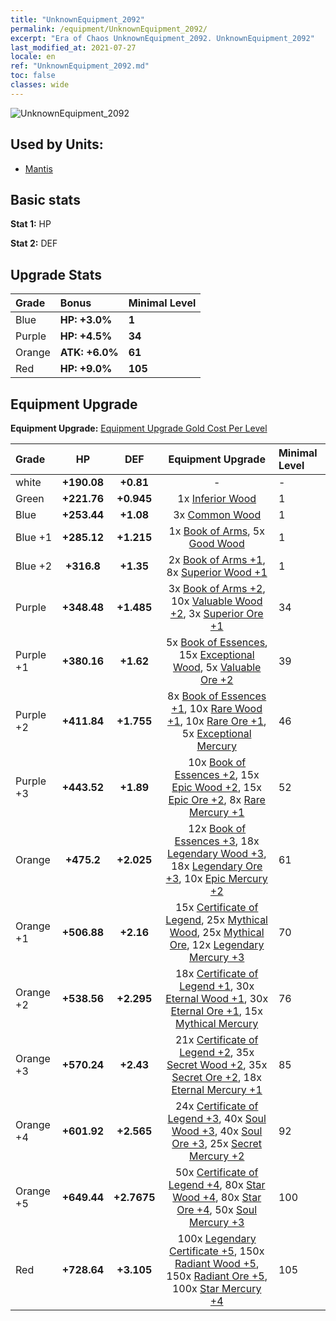 ```yaml
---
title: "UnknownEquipment_2092"
permalink: /equipment/UnknownEquipment_2092/
excerpt: "Era of Chaos UnknownEquipment_2092. UnknownEquipment_2092"
last_modified_at: 2021-07-27
locale: en
ref: "UnknownEquipment_2092.md"
toc: false
classes: wide
---
```


  ![UnknownEquipment_2092](/images/e/e_2092.png)

## Used by Units:

* [Mantis](/units/Mantis/) 


## Basic stats
 **Stat 1:** HP

 **Stat 2:** DEF

## Upgrade Stats

  |     Grade    |   Bonus | Minimal Level | 
  |:-------------|:--------|:--------------| 
  | Blue | **HP: +3.0%** | **1** | 
  | Purple | **HP: +4.5%** | **34** | 
  | Orange | **ATK: +6.0%** | **61** | 
  | Red | **HP: +9.0%** | **105** | 


## Equipment Upgrade
 **Equipment Upgrade:** [Equipment Upgrade Gold Cost Per Level](/equipment/EquipmentUpgradeCostPerLevel/) 

  |          Grade      | HP | DEF | Equipment Upgrade | Minimal Level |
  |:--------------------|:---------:|:---------:|:----------------:|:--------------|
  | white | **+190.08** | **+0.81** | - | - |
  | Green | **+221.76** | **+0.945** | 1x [Inferior Wood](/Items/mat_1/) | 1 |
  | Blue | **+253.44** | **+1.08** | 3x [Common Wood](/Items/mat_7/) | 1 |
  | Blue +1 | **+285.12** | **+1.215** | 1x [Book of Arms](/Items/mat_18/), 5x [Good Wood](/Items/mat_13/) | 1 |
  | Blue +2 | **+316.8** | **+1.35** | 2x [Book of Arms +1](/Items/mat_25/), 8x [Superior Wood +1](/Items/mat_20/) | 1 |
  | Purple | **+348.48** | **+1.485** | 3x [Book of Arms +2](/Items/mat_32/), 10x [Valuable Wood +2](/Items/mat_27/), 3x [Superior Ore +1](/Items/mat_19/) | 34 |
  | Purple +1 | **+380.16** | **+1.62** | 5x [Book of Essences](/Items/mat_39/), 15x [Exceptional Wood](/Items/mat_34/), 5x [Valuable Ore +2](/Items/mat_26/) | 39 |
  | Purple +2 | **+411.84** | **+1.755** | 8x [Book of Essences +1](/Items/mat_46/), 10x [Rare Wood +1](/Items/mat_41/), 10x [Rare Ore +1](/Items/mat_40/), 5x [Exceptional Mercury](/Items/mat_35/) | 46 |
  | Purple +3 | **+443.52** | **+1.89** | 10x [Book of Essences +2](/Items/mat_53/), 15x [Epic Wood +2](/Items/mat_48/), 15x [Epic Ore +2](/Items/mat_47/), 8x [Rare Mercury +1](/Items/mat_42/) | 52 |
  | Orange | **+475.2** | **+2.025** | 12x [Book of Essences +3](/Items/mat_60/), 18x [Legendary Wood +3](/Items/mat_55/), 18x [Legendary Ore +3](/Items/mat_54/), 10x [Epic Mercury +2](/Items/mat_49/) | 61 |
  | Orange +1 | **+506.88** | **+2.16** | 15x [Certificate of Legend](/Items/mat_67/), 25x [Mythical Wood](/Items/mat_62/), 25x [Mythical Ore](/Items/mat_61/), 12x [Legendary Mercury +3](/Items/mat_56/) | 70 |
  | Orange +2 | **+538.56** | **+2.295** | 18x [Certificate of Legend +1](/Items/mat_74/), 30x [Eternal Wood +1](/Items/mat_69/), 30x [Eternal Ore +1](/Items/mat_68/), 15x [Mythical Mercury](/Items/mat_63/) | 76 |
  | Orange +3 | **+570.24** | **+2.43** | 21x [Certificate of Legend +2](/Items/mat_81/), 35x [Secret Wood +2](/Items/mat_76/), 35x [Secret Ore +2](/Items/mat_75/), 18x [Eternal Mercury +1](/Items/mat_70/) | 85 |
  | Orange +4 | **+601.92** | **+2.565** | 24x [Certificate of Legend +3](/Items/mat_88/), 40x [Soul Wood +3](/Items/mat_83/), 40x [Soul Ore +3](/Items/mat_82/), 25x [Secret Mercury +2](/Items/mat_77/) | 92 |
  | Orange +5 | **+649.44** | **+2.7675** | 50x [Certificate of Legend +4](/Items/mat_95/), 80x [Star Wood +4](/Items/mat_90/), 80x [Star Ore +4](/Items/mat_89/), 50x [Soul Mercury +3](/Items/mat_84/) | 100 |
  | Red | **+728.64** | **+3.105** | 100x [Legendary Certificate +5](/Items/mat_102/), 150x [Radiant Wood +5](/Items/mat_97/), 150x [Radiant Ore +5](/Items/mat_96/), 100x [Star Mercury +4](/Items/mat_91/) | 105 |

